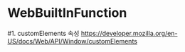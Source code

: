 # WebBuiltInFunction

#1. customElements 속성
https://developer.mozilla.org/en-US/docs/Web/API/Window/customElements

